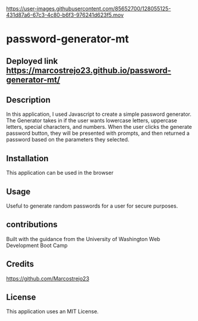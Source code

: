 

https://user-images.githubusercontent.com/85652700/128055125-431d87a6-67c3-4c80-b6f3-976241d623f5.mov

# password-generator-mt

## Deployed link https://marcostrejo23.github.io/password-generator-mt/

## Description 

In this application, I used Javascript to create a simple password generator. The Generator takes in if the user wants lowercase letters, uppercase letters, special characters, and numbers. When the user clicks the generate password button, they will be presented with prompts, and then returned a password based on the parameters they selected. 

## Installation
This application can be used in the browser 

## Usage 

Useful to generate random passwords for a user for secure purposes. 

## contributions 

Built with the guidance from the University of Washington Web Development Boot Camp 

## Credits

https://github.com/Marcostrejo23

## License

This application uses an MIT License. 

